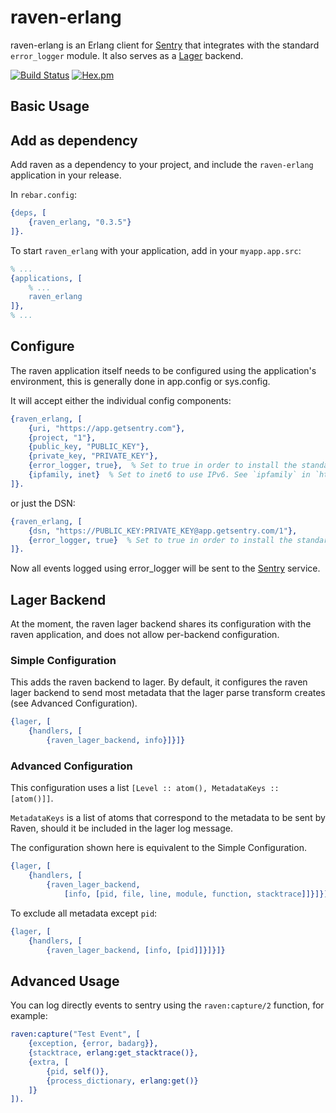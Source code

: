 # raven-erlang

raven-erlang is an Erlang client for [Sentry](http://aboutsentry.com/) that integrates with the standard `error_logger` module. It also serves as a [Lager](https://github.com/erlang-lager/lager) backend.

[![Build Status](https://travis-ci.org/artemeff/raven-erlang.svg?branch=master)](https://travis-ci.org/artemeff/raven-erlang)
[![Hex.pm](https://img.shields.io/hexpm/v/raven_erlang.svg)](https://hex.pm/packages/raven_erlang)

## Basic Usage

## Add as dependency

Add raven as a dependency to your project, and include the `raven-erlang` application in your release.

In `rebar.config`:

```erlang
{deps, [
    {raven_erlang, "0.3.5"}
]}.
```

To start `raven_erlang` with your application, add in your `myapp.app.src`:

```erlang
% ...
{applications, [
    % ...
    raven_erlang
]},
% ...
```

## Configure

The raven application itself needs to be configured using the application's environment, this is generally done in app.config or sys.config.

It will accept either the individual config components:

```erlang
{raven_erlang, [
    {uri, "https://app.getsentry.com"},
    {project, "1"},
    {public_key, "PUBLIC_KEY"},
    {private_key, "PRIVATE_KEY"},
    {error_logger, true},  % Set to true in order to install the standard error logger
    {ipfamily, inet}  % Set to inet6 to use IPv6. See `ipfamily` in `httpc:set_options/1` for more information. Default to `inet` if no provided.
]}.
```

or just the DSN:

```erlang
{raven_erlang, [
    {dsn, "https://PUBLIC_KEY:PRIVATE_KEY@app.getsentry.com/1"},
    {error_logger, true}  % Set to true in order to install the standard error logger
]}.
```

Now all events logged using error_logger will be sent to the [Sentry](http://aboutsentry.com/) service.

## Lager Backend

At the moment, the raven lager backend shares its configuration with the raven application, and does
not allow per-backend configuration.

### Simple Configuration

This adds the raven backend to lager. By default, it configures the raven lager backend to send most metadata that the lager parse transform creates (see Advanced Configuration).

```erlang
{lager, [
    {handlers, [
        {raven_lager_backend, info}]}]}
```

### Advanced Configuration

This configuration uses a list `[Level :: atom(), MetadataKeys :: [atom()]]`.

`MetadataKeys` is a list of atoms that correspond to the metadata to be sent by Raven, should it be included in the lager log message.

The configuration shown here is equivalent to the Simple Configuration.

```erlang
{lager, [
    {handlers, [
        {raven_lager_backend,
            [info, [pid, file, line, module, function, stacktrace]]}]}]}
```

To exclude all metadata except `pid`:

```erlang
{lager, [
    {handlers, [
        {raven_lager_backend, [info, [pid]]}]}]}
```


## Advanced Usage

You can log directly events to sentry using the `raven:capture/2` function, for example:

```erlang
raven:capture("Test Event", [
    {exception, {error, badarg}},
    {stacktrace, erlang:get_stacktrace()},
    {extra, [
        {pid, self()},
        {process_dictionary, erlang:get()}
    ]}
]).
```
